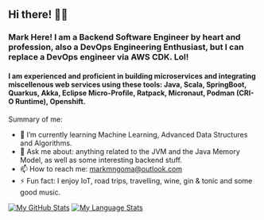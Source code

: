 ## Hi there! 👋🏾
### Mark Here! I am a Backend Software Engineer by heart and profession, also a DevOps Engineering Enthusiast, but I can replace a DevOps engineer via AWS CDK. Lol!

#### I am experienced and proficient in building microservices and integrating miscellenous web services using these tools: Java, Scala, SpringBoot, Quarkus, Akka, Eclipse Micro-Profile, Ratpack, Micronaut, Podman (CRI-O Runtime), Openshift.

Summary of me:

- 🌱 I’m currently learning Machine Learning, Advanced Data Structures and Algorithms.
- 💬 Ask me about: anything related to the JVM and the Java Memory Model, as well as some interesting backend stuff.
- 📫 How to reach me: markmngoma@outlook.com
- ⚡ Fun fact: I enjoy IoT, road trips, travelling, wine, gin & tonic and some good music.

[![My GitHub Stats](https://github-readme-stats.vercel.app/api/?username=ntsikamngoma&count_private=true&theme=vue&showicons=true)]()
[![My Language Stats](https://github-readme-stats.vercel.app/api/top-langs/?username=ntsikamngoma&hide=javascript,html,php,css,vue&layout=compact&langs_count=10&theme=vue)]()
